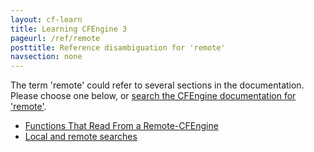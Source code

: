 ```yaml
---
layout: cf-learn
title: Learning CFEngine 3
pageurl: /ref/remote
posttitle: Reference disambiguation for 'remote'
navsection: none
---
```


The term 'remote' could refer to several sections in the documentation. Please choose one below, or
[search the CFEngine documentation for 'remote'](http://cfengine.com/docs/3.5/search.html?q=remote).

- [Functions That Read From a Remote-CFEngine](http://cfengine.com/docs/3.5/reference-functions.html#functions-that-read-from-a-remote-cfengine)
- [Local and remote searches](http://cfengine.com/docs/3.5/reference-promise-types-files.html#local-and-remote-searches)
